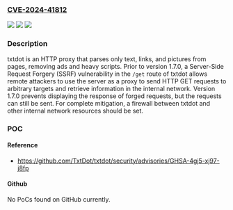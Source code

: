### [CVE-2024-41812](https://cve.mitre.org/cgi-bin/cvename.cgi?name=CVE-2024-41812)
![](https://img.shields.io/static/v1?label=Product&message=txtdot&color=blue)
![](https://img.shields.io/static/v1?label=Version&message=%3D%20%3C%201.7.0%20&color=brighgreen)
![](https://img.shields.io/static/v1?label=Vulnerability&message=CWE-918%3A%20Server-Side%20Request%20Forgery%20(SSRF)&color=brighgreen)

### Description

txtdot is an HTTP proxy that parses only text, links, and pictures from pages, removing ads and heavy scripts. Prior to version 1.7.0, a Server-Side Request Forgery (SSRF) vulnerability in the `/get` route of txtdot allows remote attackers to use the server as a proxy to send HTTP GET requests to arbitrary targets and retrieve information in the internal network. Version 1.7.0 prevents displaying the response of forged requests, but the requests can still be sent. For complete mitigation, a firewall between txtdot and other internal network resources should be set.

### POC

#### Reference
- https://github.com/TxtDot/txtdot/security/advisories/GHSA-4gj5-xj97-j8fp

#### Github
No PoCs found on GitHub currently.

